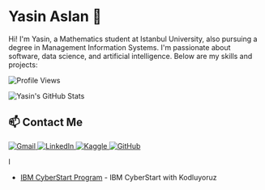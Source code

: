 # Yasin Aslan 🌟
Hi! I'm Yasin, a Mathematics student at Istanbul University, also pursuing a degree in Management Information Systems. I'm passionate about software, data science, and artificial intelligence. Below are my skills and projects:

![Profile Views](https://komarev.com/ghpvc/?username=Yasinaslann&color=blue)

![Yasin's GitHub Stats](https://github-readme-stats.vercel.app/api?username=Yasinaslann&show_icons=true&theme=radical)

## 📫 Contact Me  
<a href="mailto:aslanyasin001@gmail.com">
  <img src="https://img.shields.io/badge/Gmail-D14836?style=for-the-badge&logo=gmail&logoColor=white" alt="Gmail">
</a>
<a href="https://www.linkedin.com/in/yasin-aslan-b1baab1a6/">
  <img src="https://img.shields.io/badge/LinkedIn-0077B5?style=for-the-badge&logo=linkedin&logoColor=white" alt="LinkedIn">
</a>
<a href="https://kaggle.com/yasinaslann">
  <img src="https://img.shields.io/badge/Kaggle-20BEFF?style=for-the-badge&logo=kaggle&logoColor=white" alt="Kaggle">
</a> 
<a href="https://github.com/Yasinaslann">
  <img src="https://img.shields.io/badge/GitHub-181717?style=for-the-badge&logo=github&logoColor=white" alt="GitHub">
</a>

l
- [IBM CyberStart Program](#) - IBM CyberStart with Kodluyoruz
